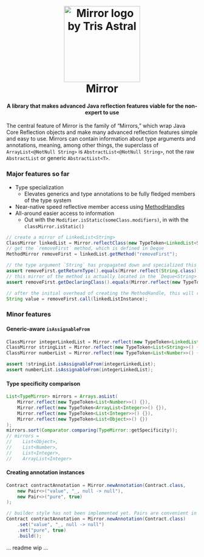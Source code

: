 <h1 align="center">
  <br>
    <img src="https://raw.github.com/TeamWizardry/Mirror/master/logo/logo_500x500.png" title="Mirror logo by Tris 
    Astral" width="200" height="200">
  <br>
  Mirror
  <br>
</h1>

<h4 align="center">A library that makes advanced Java reflection features viable for the non-expert to use</h4>

The central feature of Mirror is the family of “Mirrors,” which wrap Java Core Reflection objects and make many advanced
reflection features simple and easy to use. Mirrors can contain information about type arguments and annotations,
meaning, among other things, the superclass of `ArrayList<@NotNull String>` is `AbstractList<@NotNull String>`, not the 
raw `AbstractList` or generic `AbstractList<T>`.

### Major features so far
* Type specialization
  - Elevates generics and type annotations to be fully fledged members of the type system
* Near-native speed reflective member access using
[MethodHandles](https://docs.oracle.com/javase/8/docs/api/java/lang/invoke/MethodHandle.html)
* All-around easier access to information
  - Out with the `Modifier.isStatic(someClass.modifiers)`, in with the `classMirror.isStatic()`

```java
// create a mirror of LinkedList<String>
ClassMirror linkedList = Mirror.reflectClass(new TypeToken<LinkedList<String>>() {});
// get the `removeFirst` method, which is defined in Deque
MethodMirror removeFirst = linkedList.getMethod("removeFirst");

// the type argument `String` has propagated down and specialized this method's return type
assert removeFirst.getReturnType().equals(Mirror.reflect(String.class));
// this mirror of the method is actually located in the `Deque<String>` class
assert removeFirst.getDeclaringClass().equals(Mirror.reflect(new TypeToken<Deque<String>>(){}));

// after the initial overhead of creating the MethodHandle, this will run at near-native speed
String value = removeFirst.call(linkedListInstance);
```

### Minor features

#### Generic-aware `isAssignableFrom`
```java
ClassMirror integerLinkedList = Mirror.reflect(new TypeToken<LinkedList<Integer>>() {});
ClassMirror stringList = Mirror.reflect(new TypeToken<List<String>>() {});
ClassMirror numberList = Mirror.reflect(new TypeToken<List<Number>>() {});

assert !stringList.isAssignableFrom(integerLinkedList);
assert numberList.isAssignableFrom(integerLinkedList);
```

#### Type specificity comparison
```java
List<TypeMirror> mirrors = Arrays.asList(
    Mirror.reflect(new TypeToken<List<Number>>() {}),
    Mirror.reflect(new TypeToken<ArrayList<Integer>>() {}),
    Mirror.reflect(new TypeToken<List<Integer>>() {}),
    Mirror.reflect(new TypeToken<List<Object>>() {})
);
mirrors.sort(Comparator.comparing(TypeMirror::getSpecificity));
// mirrors = 
//    List<Object>,
//    List<Number>,
//    List<Integer>,
//    ArrayList<Integer>
```

#### Creating annotation instances

```java
Contract contractAnnotation = Mirror.newAnnotation(Contract.class,
    new Pair<>("value", "_, null -> null"),
    new Pair<>("pure", true)
);

// builder style has not been implemented yet. Pairs are convenient in Kotlin but not so much in Java.
Contract contractAnnotation = Mirror.newAnnotation(Contract.class)
    .set("value", "_, null -> null")
    .set("pure", true)
    .build();
```

… readme wip …
